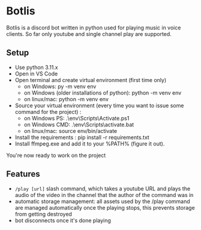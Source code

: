 # Botlis

Botlis is a discord bot written in python used for playing music in voice clients. So far only youtube and single channel play are supported.

## Setup
- Use python 3.11.x
- Open in VS Code
- Open terminal and create virtual environment (first time only)
  - on Windows: py -m venv env
  - on Windows (older installations of python): python -m venv env
  - on linux/mac: python -m venv env
- Source your virtual environment (every time you want to issue some command for the project) :
  - on Windows PS: .\env\Scripts\Activate.ps1
  - on Windows CMD: .\env\Scripts\activate.bat
  - on linux/mac: source env/bin/activate
- Install the requirements : pip install -r requirements.txt
- Install ffmpeg.exe and add it to your %PATH% (figure it out).

You're now ready to work on the project

## Features
- `/play [url]` slash command, which takes a youtube URL and plays the audio of the video in the channel that the author of the command was in
- automatic storage management: all assets used by the /play command are managed automatically once the playing stops, this prevents storage from getting destroyed
- bot disconnects once it's done playing
